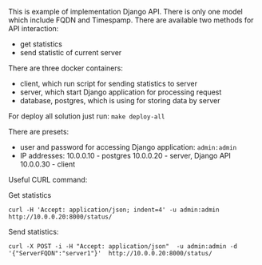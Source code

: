 This is example of implementation Django API. There is only one model which include FQDN and Timespamp.
There are available two methods for API interaction: 
  - get statistics
  - send statistic of current server

There are three docker containers:
 - client, which run script for sending statistics to server
 - server, which start Django application for processing request
 - database, postgres, which is using for storing data by server

For deploy all solution just run: 
 ```make deploy-all```




There are presets:
 - user and password for accessing Django application:
    ```admin:admin```
 - IP addresses:
    10.0.0.10 - postgres
    10.0.0.20 - server, Django API
    10.0.0.30 - client


Useful CURL command:

Get statistics

```curl -H 'Accept: application/json; indent=4' -u admin:admin  http://10.0.0.20:8000/status/```

Send statistics:

```curl -X POST -i -H "Accept: application/json"  -u admin:admin -d '{"ServerFQDN":"server1"}'  http://10.0.0.20:8000/status/```
